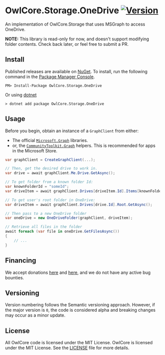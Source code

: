 # OwlCore.Storage.OneDrive [![Version](https://img.shields.io/nuget/v/OwlCore.Storage.OneDrive.svg)](https://www.nuget.org/packages/OwlCore.Storage.OneDrive)

An implementation of OwlCore.Storage that uses MSGraph to access OneDrive.

**NOTE:** This library is read-only for now, and doesn't support modifying folder contents. Check back later, or feel free to submit a PR.

## Install

Published releases are available on [NuGet](https://www.nuget.org/packages/OwlCore.Storage.OneDrive). To install, run the following command in the [Package Manager Console](https://docs.nuget.org/docs/start-here/using-the-package-manager-console).

    PM> Install-Package OwlCore.Storage.OneDrive
    
Or using [dotnet](https://docs.microsoft.com/en-us/dotnet/core/tools/dotnet)

    > dotnet add package OwlCore.Storage.OneDrive

## Usage

Before you begin, obtain an instance of a `GraphClient` from either: 
- The official [`Microsoft.Graph`](https://learn.microsoft.com/en-us/graph/sdks/create-client?tabs=CS) libraries. 
- or, the [`CommunityToolkit.Graph`](https://github.com/CommunityToolkit/Graph-Controls) helpers. This is recommended for apps in the Microsoft Store.


```cs
var graphClient = CreateGraphClient(...);

// Then, get the desired drive to work in.
var drive = await graphClient.Me.Drive.GetAsync();

// To get folder from a known folder Id:
var knownFolderId = "someId";
var driveItem = await graphClient.Drives[driveItem.Id].Items[knownFolderId].GetAsync();

// To get user's root folder in OneDrive:
var driveItem = await graphClient.Drives[drive.Id].Root.GetAsync();

// Then pass to a new OneDrive folder
var oneDrive = new OneDriveFolder(graphClient, driveItem);

// Retrieve all files in the folder
await foreach (var file in oneDrive.GetFilesAsync())
{
    // ...
}
```

## Financing

We accept donations [here](https://github.com/sponsors/Arlodotexe) and [here](https://www.patreon.com/arlodotexe), and we do not have any active bug bounties.

## Versioning

Version numbering follows the Semantic versioning approach. However, if the major version is `0`, the code is considered alpha and breaking changes may occur as a minor update.

## License

All OwlCore code is licensed under the MIT License. OwlCore is licensed under the MIT License. See the [LICENSE](./src/LICENSE.txt) file for more details.

